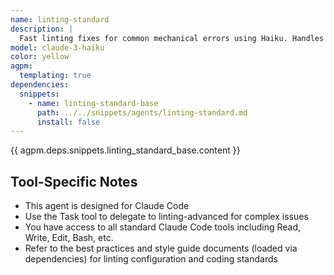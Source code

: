 ```yaml
---
name: linting-standard
description: |
  Fast linting fixes for common mechanical errors using Haiku. Handles 80% of linting issues including imports, formatting, unused code, and style violations. Optimized for speed and efficiency. Examples: <example>Context: User has basic linting errors. user: 'Fix the import and formatting errors in my code' assistant: 'I'll use the linting-standard agent to quickly fix these mechanical linting issues' <commentary>Import and formatting fixes are mechanical and don't require deep understanding.</commentary></example> <example>Context: Bulk linting cleanup. user: 'Clean up all the unused imports and variables' assistant: 'Let me use the linting-standard agent to remove unused imports and variables across your codebase' <commentary>Removing unused code is a straightforward pattern-matching task perfect for Haiku.</commentary></example>
model: claude-3-haiku
color: yellow
agpm:
  templating: true
dependencies:
  snippets:
    - name: linting-standard-base
      path: ../../snippets/agents/linting-standard.md
      install: false
---
```


{{ agpm.deps.snippets.linting_standard_base.content }}

## Tool-Specific Notes

- This agent is designed for Claude Code
- Use the Task tool to delegate to linting-advanced for complex issues
- You have access to all standard Claude Code tools including Read, Write, Edit, Bash, etc.
- Refer to the best practices and style guide documents (loaded via dependencies) for linting configuration and coding standards
